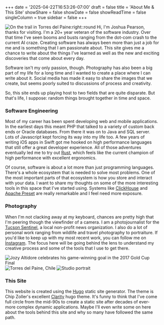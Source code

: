 +++
date = '2025-04-22T16:53:26-07:00'
draft = false
title = 'About Me & This Site'
showShare = false
showDate = false
showReadTime = false
singleColumn = true
sidebar = false
+++

![On the trail in Torres del Paine:right::round](/images/josh-about.jpg)
Hi, I'm Joshua Pearson, thanks for visiting.
I'm a 20+ year veteran of the software industry. Over that time I've seen booms
and busts ranging from the dot-com crash to the current AI craze. Creating
software has always been more than just a job for me and is something that I am
passionate about. This site gives me a chance to write about the things I've
learned as well as the new and exciting discoveries that come about every day.

Software isn't my only passion, though. Photography has also been a big part of
my life for a long time and I wanted to create a place where I can write about
it. Social media has made it easy to share the images that we create, but seems
poorly suited to discussions of process and creativity.

So, this site ends up playing host to two fields that are quite disparate. But
that's life, I suppose: random things brought together in time and space.

### Software Engineering

Most of my career has been spent developing web and mobile applications. In the
earliest days this meant PHP that talked to a variety of custom back ends or
Oracle databases. From there it was on to Java and SQL server. Lots of Javascript
kept forcing its way into my life too. A few years of writing iOS apps in Swift
got me hooked on high performance languages that still offer a great developer
experience. All of those adventures eventually led me to try out
[Rust](https://www.rust-lang.org/), which feels like the current champion of
high performance with excellent ergonomics.

Of course, software is about a lot more than just programming languages. There's
a whole ecosystem that is needed to solve most problems. One of the most
important parts of that ecosystem is how you store and interact with your data.
I want to share my thoughts on some of the more interesting tools in this space
that I've started using. Systems like [ClickHouse](https://clickhouse.com/) and
[Apache Preset](https://preset.io/) are really remarkable and I feel need
more exposure.

### Photography

When I'm not clacking away at my keyboard, chances are pretty high that I'm
peering though the viewfinder of a camera. I am a photojournalist for the
[Tucson Sentinel](https://www.tucsonsentinel.com/), a local non-profit news
organization. I also do a lot of personal work ranging from wildlife and travel
photography to portraiture. If you'd like to keep up with my most recent work,
you can follow me on [Instagram](https://www.instagram.com/tucson.josh/). The
focus here will be going behind the lens to understand my creative process and
some of the tools that I use to get there.

![Jozy Altidore celebrates his game-winning goal in the 2017 Gold Cup Final](/images/GoldCup.jpg)
![Torres del Paine, Chile](/images/patagonia.jpg)
![Studio portrait](/images/Studio-Hair.jpg)

### This Site

This website is created using the [Hugo](https://gohugo.io/) static site
generator. The theme is Chip Zoller's excellent
[Clarity](https://github.com/chipzoller/hugo-clarity) hugo theme. It's funny to
think that I've come full circle from the mid-90s to create a static site after
decades of ever-more complex dynamic applications. Maybe I'll even write some on
here about the tools behind this site and why so many have followed the same
path.
